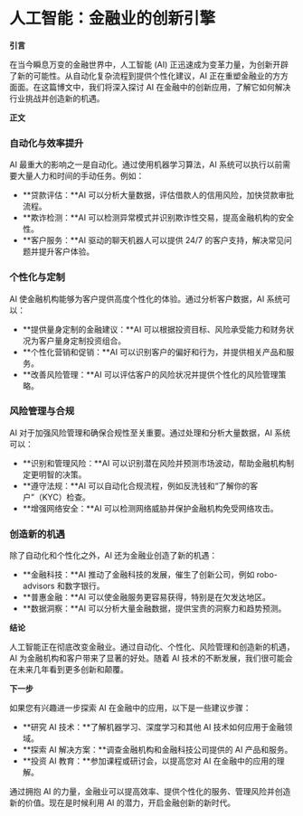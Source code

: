 # 人工智能：金融业的创新引擎

**引言**

在当今瞬息万变的金融世界中，人工智能 (AI) 正迅速成为变革力量，为创新开辟了新的可能性。从自动化复杂流程到提供个性化建议，AI 正在重塑金融业的方方面面。在这篇博文中，我们将深入探讨 AI 在金融中的创新应用，了解它如何解决行业挑战并创造新的机遇。

**正文**

### 自动化与效率提升

AI 最重大的影响之一是自动化。通过使用机器学习算法，AI 系统可以执行以前需要大量人力和时间的手动任务。例如：

- **贷款评估：**AI 可以分析大量数据，评估借款人的信用风险，加快贷款审批流程。
- **欺诈检测：**AI 可以检测异常模式并识别欺诈性交易，提高金融机构的安全性。
- **客户服务：**AI 驱动的聊天机器人可以提供 24/7 的客户支持，解决常见问题并提升客户体验。

### 个性化与定制

AI 使金融机构能够为客户提供高度个性化的体验。通过分析客户数据，AI 系统可以：

- **提供量身定制的金融建议：**AI 可以根据投资目标、风险承受能力和财务状况为客户量身定制投资组合。
- **个性化营销和促销：**AI 可以识别客户的偏好和行为，并提供相关产品和服务。
- **改善风险管理：**AI 可以评估客户的风险状况并提供个性化的风险管理策略。

### 风险管理与合规

AI 对于加强风险管理和确保合规性至关重要。通过处理和分析大量数据，AI 系统可以：

- **识别和管理风险：**AI 可以识别潜在风险并预测市场波动，帮助金融机构制定更明智的决策。
- **遵守法规：**AI 可以自动化合规流程，例如反洗钱和“了解你的客户”（KYC）检查。
- **增强网络安全：**AI 可以检测网络威胁并保护金融机构免受网络攻击。

### 创造新的机遇

除了自动化和个性化之外，AI 还为金融业创造了新的机遇：

- **金融科技：**AI 推动了金融科技的发展，催生了创新公司，例如 robo-advisors 和数字银行。
- **普惠金融：**AI 可以使金融服务更容易获得，特别是在欠发达地区。
- **数据洞察：**AI 可以分析大量金融数据，提供宝贵的洞察力和趋势预测。

**结论**

人工智能正在彻底改变金融业。通过自动化、个性化、风险管理和创造新的机遇，AI 为金融机构和客户带来了显著的好处。随着 AI 技术的不断发展，我们很可能会在未来几年看到更多创新和颠覆。

**下一步**

如果您有兴趣进一步探索 AI 在金融中的应用，以下是一些建议步骤：

- **研究 AI 技术：**了解机器学习、深度学习和其他 AI 技术如何应用于金融领域。
- **探索 AI 解决方案：**调查金融机构和金融科技公司提供的 AI 产品和服务。
- **投资 AI 教育：**参加课程或研讨会，以提高您对 AI 在金融中的应用的理解。

通过拥抱 AI 的力量，金融业可以提高效率、提供个性化的服务、管理风险并创造新的价值。现在是时候利用 AI 的潜力，开启金融创新的新时代。
